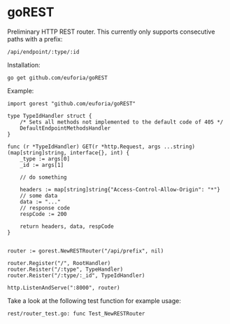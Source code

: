 goREST
======
Preliminary HTTP REST router.  This currently only supports consecutive paths with a prefix:

    /api/endpoint/:type/:id

Installation:

    go get github.com/euforia/goREST

Example:

    import gorest "github.com/euforia/goREST"

    type TypeIdHandler struct {
        /* Sets all methods not implemented to the default code of 405 */
        DefaultEndpointMethodsHandler
    }

    func (r *TypeIdHandler) GET(r *http.Request, args ...string) (map[string]string, interface{}, int) {
        _type := args[0]
        _id := args[1]
        
        // do something
        
        headers := map[string]string{"Access-Control-Allow-Origin": "*"}
        // some data
        data := "..."
        // response code
        respCode := 200
        
        return headers, data, respCode
    }


    router := gorest.NewRESTRouter("/api/prefix", nil)

    router.Register("/", RootHandler)
    router.Reister("/:type", TypeHandler)
    router.Reister("/:type/:_id", TypeIdHandler)

    http.ListenAndServe(":8000", router)
    



    


Take a look at the following test function for example usage:

    rest/router_test.go: func Test_NewRESTRouter